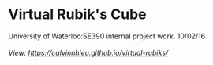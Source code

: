 # Virtual Rubik's Cube

University of Waterloo:SE390 internal project work. 10/02/16
<br/>
<br/>
_View: https://calvinnhieu.github.io/virtual-rubiks/_
